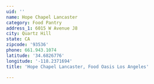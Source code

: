 ```yaml
---
uid: ''
name: Hope Chapel Lancaster
category: Food Pantry
address_1: 6015 W Avenue J8
city: Quartz Hill
state: CA
zipcode: '93536'
phone: 661.943.1074
latitude: '34.6826776'
longitude: '-118.2371694'
title: 'Hope Chapel Lancaster, Food Oasis Los Angeles'

---
```

